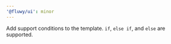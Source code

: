 ```yaml
---
'@fluwy/ui': minor
---
```


Add support conditions to the template. `if`, `else if`, and `else` are supported.
